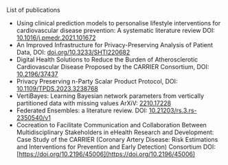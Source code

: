 List of publications

- Using clinical prediction models to personalise lifestyle interventions for cardiovascular disease prevention: A systematic literature review  DOI: [10.1016/j.pmedr.2021.101672](https://doi.org/10.1016/j.pmedr.2021.101672)
- An Improved Infrastructure for Privacy-Preserving Analysis of Patient Data, DOI: [doi.org/10.3233/SHTI220682](https://doi.org/10.3233/SHTI220682)
- Digital Health Solutions to Reduce the Burden of Atherosclerotic Cardiovascular Disease Proposed by the CARRIER Consortium, DOI: [10.2196/37437](https://cardio.jmir.org/2022/2/e37437/)
- Privacy Preserving n-Party Scalar Product Protocol, DOI: [10.1109/TPDS.2023.3238768](http://dx.doi.org/10.1109/TPDS.2023.3238768)
- VertiBayes: Learning Bayesian network parameters from vertically partitioned data with missing values ArXiV: [2210.17228](https://arxiv.org/abs/2210.17228)
- Federated Ensembles: a literature review. DOI: [10.21203/rs.3.rs-2350540/v1](https://www.researchsquare.com/article/rs-2350540/v1)
- Cocreation to Facilitate Communication and Collaboration Between Multidisciplinary Stakeholders in eHealth Research and Development: Case Study of the CARRIER (Coronary Artery Disease: Risk Estimations and Interventions for Prevention and Early Detection) Consortium DOI: [https://doi.org/10.2196/45006](https://doi.org/10.2196/45006)
